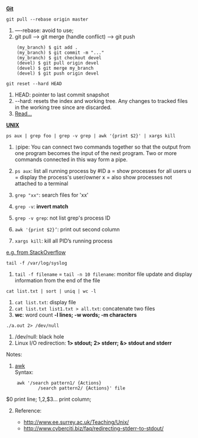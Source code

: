 [**Git**](https://git-scm.com/blog)
```
git pull --rebase origin master
```
1. —-rebase: avoid to use;
2. git pull --> git merge (handle conflict) --> git push
```
	(my_branch) $ git add .
	(my_branch) $ git commit -m "..."
	(my_branch) $ git checkout devel
	(devel) $ git pull origin devel
	(devel) $ git merge my_branch
	(devel) $ git push origin devel
```

```
git reset --hard HEAD
```
1. HEAD: pointer to last commit snapshot
2. --hard: resets the index and working tree. Any changes to tracked files in the working tree since <commit> are discarded.
3. [Read...](http://stackoverflow.com/questions/4114095/how-to-revert-git-repository-to-a-previous-commit)

[**UNIX**](https://www.tjhsst.edu/~dhyatt/superap/unixcmd.html)

	ps aux | grep foo | grep -v grep | awk '{print $2}' | xargs kill

1. `|`pipe: You can connect two commands together so that the output from one program becomes the input of the next program. Two or more commands connected in this way form a pipe.
2. `ps aux`: list all running process by #ID
	a = show processes for all users
	u = display the process's user/owner
	x = also show processes not attached to a terminal

3. `grep "xx"`: search files for 'xx'

4. `grep -v`: **invert match**

5. `grep -v grep`: not list grep's process ID

4. `awk '{print $2}’`: print out second column

5. `xargs kill`: kill all PID’s running process

[e.g. from StackOverflow](http://stackoverflow.com/questions/3510673/find-and-kill-a-process-in-one-line-using-bash-and-regex)

```
tail -f /var/log/syslog
```
1. `tail -f filename` = `tail -n 10 filename`: monitor file update and display information from the end of the file

```
cat list.txt | sort | uniq | wc -l
```
1. `cat list.txt`: display file
2. `cat list.txt list1.txt > all.txt`: concatenate two files
3. **wc**: word count
	**-l lines; -w words; -m characters**

```
./a.out 2> /dev/null
```
1. /dev/null: black hole
2. Linux I/O redirection: **1> stdout; 2> stderr; &> stdout and stderr**

Notes:

1. [awk](http://blog.csdn.net/andyxm/article/details/5964071)  
Syntax:
```
	awk '/search pattern1/ {Actions}    
	 		/search pattern2/ {Actions}' file
```
$0 print line; $1,$2,$3... print column;

2. Reference:

	- http://www.ee.surrey.ac.uk/Teaching/Unix/
	- http://www.cyberciti.biz/faq/redirecting-stderr-to-stdout/
